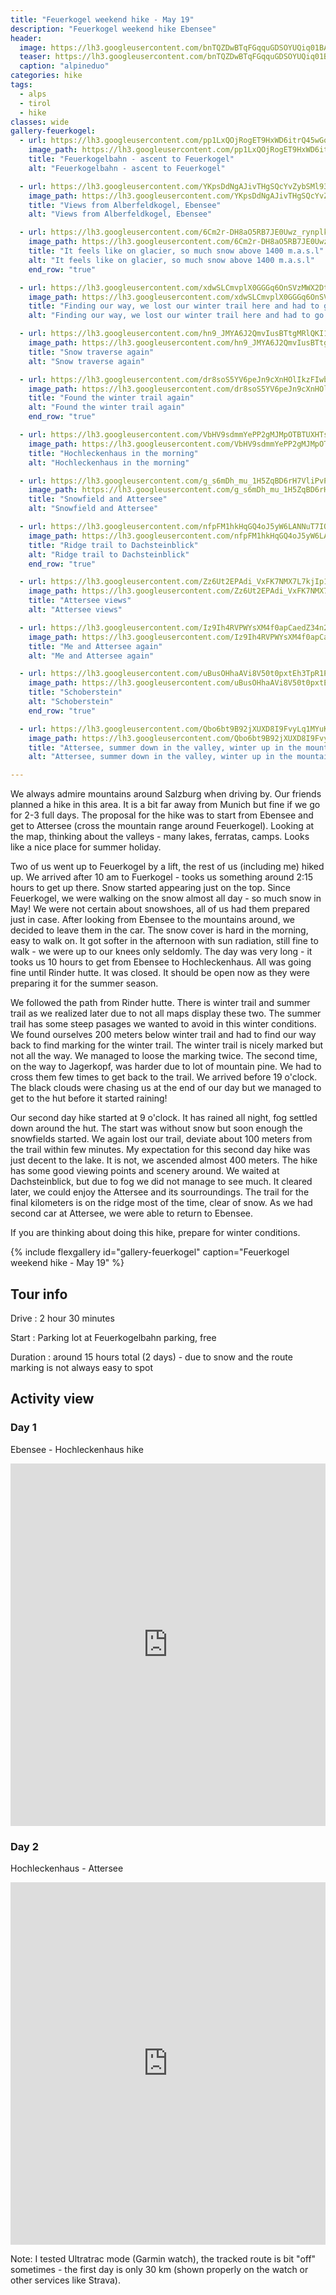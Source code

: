 ```yaml
---
title: "Feuerkogel weekend hike - May 19"
description: "Feuerkogel weekend hike Ebensee"
header:
  image: https://lh3.googleusercontent.com/bnTQZDwBTqFGqquGDSOYUQiq01BA64nj7FoobTrF__QTWXtscYePrxbG61XJkd0zUN4a3ZccSkqN6FsesreuF7MD7fkO8xOSIjbIMeO89QhuvVqEKI0PhzK6x6qAOfQonQUvVSQmRttgGlGY1NIOIvyUYz1q51_590ntgyJ2Vh3SH6SelFcRGDkcsMpZ-cTI2XkL0qT9t97o3h3OZk7CWNiI3rAgVWS1VpYDqjSSmNrHuUXQfgtCpL2O6xKxSH5SmhZsCJxQJ8pWOZLJ9telwtrmKZGilRbopl5s3N3rkE2RUxpzWa9eV6O18QX9ooxWc7-w3NqbCHZQfg47roSFWA1P4c7bMQP6c_wOyvMju9Kcmcn8jxD_DCLrEwQfRwQoYd7NeeMFJzKPsUvtzfDh7C3UeJemclPpvVAHRj7wxEie1RNLz3CiG0xO3T6ZIlRJB0D96TfuWoIjrLxbBXWKkJW_vsJaSlpFG-lDlctdH3IxaERsvoJ-FgJN_om09M6ENbe4LReE9oMdjvexorQPx2-vhPG2gaxyYHeNLtDHfjTQXRxeF47bAqq4s2ooxaQoM-g6JnsAYt96oFp2WIOQNV973ddOvbBS3oTWLz-EfotECHo714ptHwN6Dyj_rcxWJN9IQbHBnm2lnTkq-FP4sBMoCcLRgcbwUoYi8k7q1YFDxLUrlQ8tWdFBczKPpFuQCIYjqpzZDNUiw5E8bZ9zaTcmvg=w2054-h1542-no
  teaser: https://lh3.googleusercontent.com/bnTQZDwBTqFGqquGDSOYUQiq01BA64nj7FoobTrF__QTWXtscYePrxbG61XJkd0zUN4a3ZccSkqN6FsesreuF7MD7fkO8xOSIjbIMeO89QhuvVqEKI0PhzK6x6qAOfQonQUvVSQmRttgGlGY1NIOIvyUYz1q51_590ntgyJ2Vh3SH6SelFcRGDkcsMpZ-cTI2XkL0qT9t97o3h3OZk7CWNiI3rAgVWS1VpYDqjSSmNrHuUXQfgtCpL2O6xKxSH5SmhZsCJxQJ8pWOZLJ9telwtrmKZGilRbopl5s3N3rkE2RUxpzWa9eV6O18QX9ooxWc7-w3NqbCHZQfg47roSFWA1P4c7bMQP6c_wOyvMju9Kcmcn8jxD_DCLrEwQfRwQoYd7NeeMFJzKPsUvtzfDh7C3UeJemclPpvVAHRj7wxEie1RNLz3CiG0xO3T6ZIlRJB0D96TfuWoIjrLxbBXWKkJW_vsJaSlpFG-lDlctdH3IxaERsvoJ-FgJN_om09M6ENbe4LReE9oMdjvexorQPx2-vhPG2gaxyYHeNLtDHfjTQXRxeF47bAqq4s2ooxaQoM-g6JnsAYt96oFp2WIOQNV973ddOvbBS3oTWLz-EfotECHo714ptHwN6Dyj_rcxWJN9IQbHBnm2lnTkq-FP4sBMoCcLRgcbwUoYi8k7q1YFDxLUrlQ8tWdFBczKPpFuQCIYjqpzZDNUiw5E8bZ9zaTcmvg=w800-h300-no
  caption: "alpineduo"
categories: hike
tags:
  - alps
  - tirol
  - hike
classes: wide
gallery-feuerkogel:
  - url: https://lh3.googleusercontent.com/pp1LxQOjRogET9HxWD6itrQ45wGoknOiM9CnaR7RbMNF_KRstfZXaQ6cNmCpzmOjis_A3pbzfx6SEfsoTtQI3Ucst8ZbrnmZ-cT87Qyd9hdFmFaTPocI0aLCJ03Np0hNoxd71-r65kTihhdepwdSD60tAIbMKicVbx7zLxszXOe5g6yWS8QmS5KnhWKniXrXDMfk6iX2_OX2LQlnBdzqPwMSEFMBD-U9TwgY3hMUdx0fkH4E-Z-BzD18FITWnvDLlKGKcrM7IsH5OlWPBFa4hppMDipvcH1KGNtTPp_YkHXXMujQwpJ_V0X0waRdmEZPCwMYBh3T6i1QJOh2T-9Axg5botq9tKX7_oZrqCgYRheweJst2aNLvGjZWdWjPRn-OpekDSucdstQV8GKe-pEvDmz47T28zIvrSZnYVjhb0CHIT7-gQLJfLRpmsBzg5US8DlWhzuPm0TqxxKw1BbjZKNs4mBlnq79ubSUWotHWWSVxzCSHdoYdY68H4gka_3sNXZoREMMkykdftl_v4EGkpvD1xFphAqOO-DJxAlkvjCayWfxAGQDS83gnvpAB1zUcShF3KL920m6pcDL2kbJEPu_lYNYcJBHREXvvhGGuuapcGXzLwtZi0vquplGdU9sCRWgCQr-TGi_g8PKaM28D70DtN4-qAOZojRYCR7zjE1Lh_0ZM3zgcBrNW63fGBLz3bjbR-E_oM_IoEDxR_nwRQmn2A=w1156-h1540-no
    image_path: https://lh3.googleusercontent.com/pp1LxQOjRogET9HxWD6itrQ45wGoknOiM9CnaR7RbMNF_KRstfZXaQ6cNmCpzmOjis_A3pbzfx6SEfsoTtQI3Ucst8ZbrnmZ-cT87Qyd9hdFmFaTPocI0aLCJ03Np0hNoxd71-r65kTihhdepwdSD60tAIbMKicVbx7zLxszXOe5g6yWS8QmS5KnhWKniXrXDMfk6iX2_OX2LQlnBdzqPwMSEFMBD-U9TwgY3hMUdx0fkH4E-Z-BzD18FITWnvDLlKGKcrM7IsH5OlWPBFa4hppMDipvcH1KGNtTPp_YkHXXMujQwpJ_V0X0waRdmEZPCwMYBh3T6i1QJOh2T-9Axg5botq9tKX7_oZrqCgYRheweJst2aNLvGjZWdWjPRn-OpekDSucdstQV8GKe-pEvDmz47T28zIvrSZnYVjhb0CHIT7-gQLJfLRpmsBzg5US8DlWhzuPm0TqxxKw1BbjZKNs4mBlnq79ubSUWotHWWSVxzCSHdoYdY68H4gka_3sNXZoREMMkykdftl_v4EGkpvD1xFphAqOO-DJxAlkvjCayWfxAGQDS83gnvpAB1zUcShF3KL920m6pcDL2kbJEPu_lYNYcJBHREXvvhGGuuapcGXzLwtZi0vquplGdU9sCRWgCQr-TGi_g8PKaM28D70DtN4-qAOZojRYCR7zjE1Lh_0ZM3zgcBrNW63fGBLz3bjbR-E_oM_IoEDxR_nwRQmn2A=w300-h400-no
    title: "Feuerkogelbahn - ascent to Feuerkogel"
    alt: "Feuerkogelbahn - ascent to Feuerkogel"

  - url: https://lh3.googleusercontent.com/YKpsDdNgAJivTHgSQcYvZybSMl93HskIA7b7wmXJUUA1f8eWzXrpMJTDzMG1KL5lDWlZGIlkfBlEoD_DaS0yyZP3sSwOA-SX9ZmtBMcaapJK8hBY8_n87ee0ja7fdSIMrBN5kmshtcf_RO-ImRXBnLmEV6V-mmo8iwpVpy2qkQ0POPjDYvLlw0hcuia2sllB8G9Gyd1zq_ZxJnGT5WaaYGW6tuRS2OQfszC3hRxxE-SJA1N-jNBkiusslgfpZ1zI2lL7h71b5_l21FPtuVkqCvzp2coo4AvXYN3LFVr6hdeTlNlohAMn_sQJIVwSEaif-Ej1cDmKAyBwRE8WNwQ78Tyy_lD2i9-m00quj3mrEThb5D0qdexA6Q1SAURcfTahM8ec8bK_e2xh6KiBYXxX2feCCfeEWhRvjL-mabxzuA64q1In9_B2LQOwVVweu_8T4JpEK2Ivf1lxjzmAeRTyELHyAOJkF1Vgud7e-HALbHKLVRmjSsGHZdQQMcvhP7uCIjN6R1FMzEDYQFeMzxeMrzrYEYLYmIR4u17VQGWmhBQ6NJFMjOeypEOcTTzyI9gq8oYYsYYYS4CATFvxZWh_R7sAadkN0Jg6BGSjs8eUKh0qLEfFl9xs905FyfKz8-yYXJsNFnl4a9Fazq-xMB10v38dGRw8MTiW=w2054-h1542-no
    image_path: https://lh3.googleusercontent.com/YKpsDdNgAJivTHgSQcYvZybSMl93HskIA7b7wmXJUUA1f8eWzXrpMJTDzMG1KL5lDWlZGIlkfBlEoD_DaS0yyZP3sSwOA-SX9ZmtBMcaapJK8hBY8_n87ee0ja7fdSIMrBN5kmshtcf_RO-ImRXBnLmEV6V-mmo8iwpVpy2qkQ0POPjDYvLlw0hcuia2sllB8G9Gyd1zq_ZxJnGT5WaaYGW6tuRS2OQfszC3hRxxE-SJA1N-jNBkiusslgfpZ1zI2lL7h71b5_l21FPtuVkqCvzp2coo4AvXYN3LFVr6hdeTlNlohAMn_sQJIVwSEaif-Ej1cDmKAyBwRE8WNwQ78Tyy_lD2i9-m00quj3mrEThb5D0qdexA6Q1SAURcfTahM8ec8bK_e2xh6KiBYXxX2feCCfeEWhRvjL-mabxzuA64q1In9_B2LQOwVVweu_8T4JpEK2Ivf1lxjzmAeRTyELHyAOJkF1Vgud7e-HALbHKLVRmjSsGHZdQQMcvhP7uCIjN6R1FMzEDYQFeMzxeMrzrYEYLYmIR4u17VQGWmhBQ6NJFMjOeypEOcTTzyI9gq8oYYsYYYS4CATFvxZWh_R7sAadkN0Jg6BGSjs8eUKh0qLEfFl9xs905FyfKz8-yYXJsNFnl4a9Fazq-xMB10v38dGRw8MTiW=w400-h300-no
    title: "Views from Alberfeldkogel, Ebensee"
    alt: "Views from Alberfeldkogel, Ebensee"

  - url: https://lh3.googleusercontent.com/6Cm2r-DH8aO5RB7JE0Uwz_rynplk96XAfABxGAR0EMB-3aL_e354jam6al_DqDquBhDAvsIbefTcBQeryNBiMQHu7KW_GcyUfWP55Dq8McWiee9u1RToQ6NOKWR3WSF3fqQYAcd-k1dEXVYobX0lyp8ArYuz7GPQiD2qRtULMJrKvLVnW3_5vdYw2v4vRXE6YUsixfV__n2GV0fiII7sGkCA8oJDWvubeFfSzsLj268VP8l-8JrMZFSm6zYldVPu1-es4F8fSYYyY3T3huJhbRCIS4R4jeNVVFiJMPqyyV8-zin3FF2WS8ftVWMNEotj6GFV-U9cGXdmmhS23Y4UAqjsLMEiYAH115i4sdCNz8QfKvPVUafc5cYBZU19KmfWLjZesE7Rc3GNlP_YveJFkDPL4jK-_rsm_b0ETnQ2KZzZ_X2CDLyMjv6nMUOxzGks2sKdQ6thXcaN6hYUWltBjRsAQmihoxZwWhU551qKzMjObHVOMTcyjEJ796cGXxVYXD_RApdAj14wr1qoQ_jEu-jz59nH-gtL6-_BlAHWndEekNe-0mA3A1_Q0jHCCQ9NSbqZfwh89l65fNMlKMJ4tsn3Q8kk9BhAfKu0BEw1Z88eoOpDherUwgAg7x7TA9AWXkoj6sXNZCWwNNOj7vTir2T4GT5hOWNC=w1156-h1540-no
    image_path: https://lh3.googleusercontent.com/6Cm2r-DH8aO5RB7JE0Uwz_rynplk96XAfABxGAR0EMB-3aL_e354jam6al_DqDquBhDAvsIbefTcBQeryNBiMQHu7KW_GcyUfWP55Dq8McWiee9u1RToQ6NOKWR3WSF3fqQYAcd-k1dEXVYobX0lyp8ArYuz7GPQiD2qRtULMJrKvLVnW3_5vdYw2v4vRXE6YUsixfV__n2GV0fiII7sGkCA8oJDWvubeFfSzsLj268VP8l-8JrMZFSm6zYldVPu1-es4F8fSYYyY3T3huJhbRCIS4R4jeNVVFiJMPqyyV8-zin3FF2WS8ftVWMNEotj6GFV-U9cGXdmmhS23Y4UAqjsLMEiYAH115i4sdCNz8QfKvPVUafc5cYBZU19KmfWLjZesE7Rc3GNlP_YveJFkDPL4jK-_rsm_b0ETnQ2KZzZ_X2CDLyMjv6nMUOxzGks2sKdQ6thXcaN6hYUWltBjRsAQmihoxZwWhU551qKzMjObHVOMTcyjEJ796cGXxVYXD_RApdAj14wr1qoQ_jEu-jz59nH-gtL6-_BlAHWndEekNe-0mA3A1_Q0jHCCQ9NSbqZfwh89l65fNMlKMJ4tsn3Q8kk9BhAfKu0BEw1Z88eoOpDherUwgAg7x7TA9AWXkoj6sXNZCWwNNOj7vTir2T4GT5hOWNC=w300-h400-no
    title: "It feels like on glacier, so much snow above 1400 m.a.s.l"
    alt: "It feels like on glacier, so much snow above 1400 m.a.s.l"
    end_row: "true"

  - url: https://lh3.googleusercontent.com/xdwSLCmvplX0GGGq6OnSVzMWX2Dt0qMP4ZlcSzipPrB7Lisj9Axqs_ChOVNSKOZjxtRHNdBTfIyIhlbbZr5xRdxl2JR8WoG13koZvxRI-PNng3y4RamjOUo8RvKi2iKlJGZ1WTsynsDsdqkp4OfWrbNC-F4yKdA3hZzWc6OW-C1ZnmkOzvJjK0hzFjTI4u8-s12xNueS1T-f5edOkxcxnnE5O1QENZ2LErTOiKInkObT-vNXR0K7NDIy7QJnEomRnN-QaemeM-YjGREsM0HMLXakrQ5TqTsQ04oAuMViHi8BjhY34OvaI2w4GEhmFrLAoF4XkQ0HpupE8Nu8arB97aAraMt9oWRy45OBfyLCe9hNTXEAwKKLTEQJZYxAkfCH8yPocOCAc96UvDcTSxASiwhryhNvYFS1zpQSdcLUBTQ17kxO7RNmzoQ0n7Af2VSEYg-SPGv2vYE0yPS1D6c2IA1Cf0sNQvNbYJJn4pHyNiYUwNuUmb6UIBqoNKUNnt1dJvZIGPaM09zV2wycpppMUp5iUnB202sFejUo_g2OMyajU8B-xWqbU8VFY5jT7JRfCfE8yYoIYO8sq7x3OaHSgmzLonwY17RMFn-rbDuTdGCJ2yRJV3F1O86OyCargL6JT0m0U9hvZ4Kbd2Psdq7-h9JebfUZT7eB=w1156-h1540-no
    image_path: https://lh3.googleusercontent.com/xdwSLCmvplX0GGGq6OnSVzMWX2Dt0qMP4ZlcSzipPrB7Lisj9Axqs_ChOVNSKOZjxtRHNdBTfIyIhlbbZr5xRdxl2JR8WoG13koZvxRI-PNng3y4RamjOUo8RvKi2iKlJGZ1WTsynsDsdqkp4OfWrbNC-F4yKdA3hZzWc6OW-C1ZnmkOzvJjK0hzFjTI4u8-s12xNueS1T-f5edOkxcxnnE5O1QENZ2LErTOiKInkObT-vNXR0K7NDIy7QJnEomRnN-QaemeM-YjGREsM0HMLXakrQ5TqTsQ04oAuMViHi8BjhY34OvaI2w4GEhmFrLAoF4XkQ0HpupE8Nu8arB97aAraMt9oWRy45OBfyLCe9hNTXEAwKKLTEQJZYxAkfCH8yPocOCAc96UvDcTSxASiwhryhNvYFS1zpQSdcLUBTQ17kxO7RNmzoQ0n7Af2VSEYg-SPGv2vYE0yPS1D6c2IA1Cf0sNQvNbYJJn4pHyNiYUwNuUmb6UIBqoNKUNnt1dJvZIGPaM09zV2wycpppMUp5iUnB202sFejUo_g2OMyajU8B-xWqbU8VFY5jT7JRfCfE8yYoIYO8sq7x3OaHSgmzLonwY17RMFn-rbDuTdGCJ2yRJV3F1O86OyCargL6JT0m0U9hvZ4Kbd2Psdq7-h9JebfUZT7eB=w300-h400-no
    title: "Finding our way, we lost our winter trail here and had to go up to find it again"
    alt: "Finding our way, we lost our winter trail here and had to go up to find it again"

  - url: https://lh3.googleusercontent.com/hn9_JMYA6J2QmvIusBTtgMRlQKI1R1fWzdJ_m_y1Y32gOHqDBTkbqDiSn40Og8gbFvdS7f0V8lvzEH9NKDcA43GvWqmMOcKSbzbu6K5_UWzhrsy6qdGqIwyfUJdZWhMFmGmzBaO4ifCwTvsrrzbD60_oDS7h0rngFdK4_WRKqOqxYLhML7T-udVj4MJccbGN2VquirqyIrfgXkiJtFvfYgcIc0vxlq6h9PovnKXEMDX1FIbrnPDnWTGbLu1zBbgMi1ZDwKuHP49zeIlKkaa21UXkyveo0C0iQ5u-XHrZgPM_FfHGuFC4cxJlVqnDb1OXwMYUj6TEgYiWdSmwGACiZFKcCFS-vV_BbXV6QlEKicunq49JfDESsMwTQM4RlKwtC7-IGFH9woVC-NZTprmQQ8h7BH7BNZtUsLbcEf6EGpyTm0AM9_Zxb27VT7fzs_iyeHa5CF0XkvTFrah8BvleIiY69-GTmWdxP1N7UrrbLfyLIL6le5hMaRWd7MCcHc6M1U7yHL_M7-4_83Dmm_P6K8u1pEKNaoGUio0DnlHNeBddw4iihRhc-7zYHZHiyV776KNNg_8AIusWfDypg1ZObEdfBP07C4j__X4-4nixLM0qaKPCKe0HH20mqIjuu3DLN4sv5qiLzFtBy5QjfiHcnPiTufbQoWC0HdzXDjBKPCMtIzFVn9IVF6soIuQW5GpZGgjzKIJA_cg1wHr93VhQ9-9CGw=w1156-h1540-no
    image_path: https://lh3.googleusercontent.com/hn9_JMYA6J2QmvIusBTtgMRlQKI1R1fWzdJ_m_y1Y32gOHqDBTkbqDiSn40Og8gbFvdS7f0V8lvzEH9NKDcA43GvWqmMOcKSbzbu6K5_UWzhrsy6qdGqIwyfUJdZWhMFmGmzBaO4ifCwTvsrrzbD60_oDS7h0rngFdK4_WRKqOqxYLhML7T-udVj4MJccbGN2VquirqyIrfgXkiJtFvfYgcIc0vxlq6h9PovnKXEMDX1FIbrnPDnWTGbLu1zBbgMi1ZDwKuHP49zeIlKkaa21UXkyveo0C0iQ5u-XHrZgPM_FfHGuFC4cxJlVqnDb1OXwMYUj6TEgYiWdSmwGACiZFKcCFS-vV_BbXV6QlEKicunq49JfDESsMwTQM4RlKwtC7-IGFH9woVC-NZTprmQQ8h7BH7BNZtUsLbcEf6EGpyTm0AM9_Zxb27VT7fzs_iyeHa5CF0XkvTFrah8BvleIiY69-GTmWdxP1N7UrrbLfyLIL6le5hMaRWd7MCcHc6M1U7yHL_M7-4_83Dmm_P6K8u1pEKNaoGUio0DnlHNeBddw4iihRhc-7zYHZHiyV776KNNg_8AIusWfDypg1ZObEdfBP07C4j__X4-4nixLM0qaKPCKe0HH20mqIjuu3DLN4sv5qiLzFtBy5QjfiHcnPiTufbQoWC0HdzXDjBKPCMtIzFVn9IVF6soIuQW5GpZGgjzKIJA_cg1wHr93VhQ9-9CGw=w300-h400-no
    title: "Snow traverse again"
    alt: "Snow traverse again"

  - url: https://lh3.googleusercontent.com/dr8soS5YV6peJn9cXnHOlIkzFIwbE4MPfJJB4FZwvt-Qbh-Zh-b0_ObTyHAofkx9KbXu9HBTTin9IJYQSdnER0OEygzHVvgPZLDR1PE3CVxqo7JJJcolzlq7-Dp5Mq7rg9ihjcSdtP5AbqpwtwxkLetkfWNyFyVZX-nyOvFeB0pC_FtiX3ef1L9zKJZnRazliXvGXORBvyb5xqPOJJEIp0qxCqGoo6-aJKFJZWdbjvTDMlRVtzOIihz7pmAWc5D1iNnV_cB-d8IBiVYOZNgJXXf-l64pUH4Hukb0w4AT0VVZohxER0F1KlGaG2crxUDh_qLkLz5r6kQHfq9ui1z0CZQScxV4qRdHAorB7U5aqeF8krlg_-vA57AHFYkKSPuN7M7tf3RpEsqr2bKVzfvHkEOrNd6_K6lHdrq6qjdzueH3Ms2HMk9ZjSqjPrHa0GkAgVxD8ZnXo-3pk11yOAsUUI-T9EqvUvh3n5y4ATW1QVuQu2XSNzm1Do2FLNt_WCsTJYD1A2w5iRoOMbWDZ3clp8GOdaFi38TM00toX1b3C0yCVhau2uK_TlglAYQDhXnYqzkvqPKoqaGNvqMecOC8Vi-RXiZZ1bwFpNKPMtZTpZEfIVOCivfAU-dzAJ5oSGacMaHQhVtpYEYxCmZiY8R44uAgXC6Bi0thEfZ8jTJnWQscputFzxXG-0FoxLWGSPH-09Jng8DJXQC6qYkQtVDA5JawUQ=w2016-h1512-no
    image_path: https://lh3.googleusercontent.com/dr8soS5YV6peJn9cXnHOlIkzFIwbE4MPfJJB4FZwvt-Qbh-Zh-b0_ObTyHAofkx9KbXu9HBTTin9IJYQSdnER0OEygzHVvgPZLDR1PE3CVxqo7JJJcolzlq7-Dp5Mq7rg9ihjcSdtP5AbqpwtwxkLetkfWNyFyVZX-nyOvFeB0pC_FtiX3ef1L9zKJZnRazliXvGXORBvyb5xqPOJJEIp0qxCqGoo6-aJKFJZWdbjvTDMlRVtzOIihz7pmAWc5D1iNnV_cB-d8IBiVYOZNgJXXf-l64pUH4Hukb0w4AT0VVZohxER0F1KlGaG2crxUDh_qLkLz5r6kQHfq9ui1z0CZQScxV4qRdHAorB7U5aqeF8krlg_-vA57AHFYkKSPuN7M7tf3RpEsqr2bKVzfvHkEOrNd6_K6lHdrq6qjdzueH3Ms2HMk9ZjSqjPrHa0GkAgVxD8ZnXo-3pk11yOAsUUI-T9EqvUvh3n5y4ATW1QVuQu2XSNzm1Do2FLNt_WCsTJYD1A2w5iRoOMbWDZ3clp8GOdaFi38TM00toX1b3C0yCVhau2uK_TlglAYQDhXnYqzkvqPKoqaGNvqMecOC8Vi-RXiZZ1bwFpNKPMtZTpZEfIVOCivfAU-dzAJ5oSGacMaHQhVtpYEYxCmZiY8R44uAgXC6Bi0thEfZ8jTJnWQscputFzxXG-0FoxLWGSPH-09Jng8DJXQC6qYkQtVDA5JawUQ=w400-h300-no
    title: "Found the winter trail again"
    alt: "Found the winter trail again"
    end_row: "true"

  - url: https://lh3.googleusercontent.com/VbHV9sdmmYePP2gMJMpOTBTUXHTsYLzOhc_1ktTRwwtedllQn-efSGYtVwNR2f-MwaU3mKhRa2n9Z0YlhjOyzWELIwIl3l-N_pktkb3FUBdAUeqZdPZ_v4AG3Vpk6fBo7ivos4D9DmqwCgNHewKPZXZiKtchH2Qa3nf6zBF_g43R1iw4FWtnPPurGteYaXGd2J0zJjatR7EwXm-2GxujAlDiKJGOXxDuKFSgnE3VtnWPfAcLMd4OXqTy5SFJLjRWOBdC9DUtgJfHCDhFHZ7sqJqVm3UY6c3TwdmSBkXvaEhXjCv4pHb36Ev20AkM1eOdL_p_mkHOE_aJxqqoOQjFIM0wgnI0upOuZbD6Irk5kAgFSXebz20DLJJllKP5PM7Xs9mf1kd-nnvQ0dp1J-hNSOH77enmUQuS3L1fR_dzE-EkcgKj_uH0eopS5Wn1UG7rEHXvyN9ASIjChrCut33YY7pi20ZraNVUWsFXKT00joA46_FBqjEdT6W7DxGNS0abUyjVgvbNh54vki2spcRJWNuSHuTuKnC39YXPqebBAgup3z6T5d9K7G3SsTaqKzFyaHtjQ2SN_SG2Ym-wXxLYIJ8oOi5wocgK8iuqfqC6ymXt0nCpPNYAnW-OU8dNgMGzGjNj7wuURqnCjc2fYXSmX1iYX_mYeyqhwxTa-gRPb8H4SZsCTAdbzpeMOVg6MUfurC_VqW1e92jDZj1zfWfuN-5JFw=w2016-h1512-no
    image_path: https://lh3.googleusercontent.com/VbHV9sdmmYePP2gMJMpOTBTUXHTsYLzOhc_1ktTRwwtedllQn-efSGYtVwNR2f-MwaU3mKhRa2n9Z0YlhjOyzWELIwIl3l-N_pktkb3FUBdAUeqZdPZ_v4AG3Vpk6fBo7ivos4D9DmqwCgNHewKPZXZiKtchH2Qa3nf6zBF_g43R1iw4FWtnPPurGteYaXGd2J0zJjatR7EwXm-2GxujAlDiKJGOXxDuKFSgnE3VtnWPfAcLMd4OXqTy5SFJLjRWOBdC9DUtgJfHCDhFHZ7sqJqVm3UY6c3TwdmSBkXvaEhXjCv4pHb36Ev20AkM1eOdL_p_mkHOE_aJxqqoOQjFIM0wgnI0upOuZbD6Irk5kAgFSXebz20DLJJllKP5PM7Xs9mf1kd-nnvQ0dp1J-hNSOH77enmUQuS3L1fR_dzE-EkcgKj_uH0eopS5Wn1UG7rEHXvyN9ASIjChrCut33YY7pi20ZraNVUWsFXKT00joA46_FBqjEdT6W7DxGNS0abUyjVgvbNh54vki2spcRJWNuSHuTuKnC39YXPqebBAgup3z6T5d9K7G3SsTaqKzFyaHtjQ2SN_SG2Ym-wXxLYIJ8oOi5wocgK8iuqfqC6ymXt0nCpPNYAnW-OU8dNgMGzGjNj7wuURqnCjc2fYXSmX1iYX_mYeyqhwxTa-gRPb8H4SZsCTAdbzpeMOVg6MUfurC_VqW1e92jDZj1zfWfuN-5JFw=w400-h300-no
    title: "Hochleckenhaus in the morning"
    alt: "Hochleckenhaus in the morning"

  - url: https://lh3.googleusercontent.com/g_s6mDh_mu_1H5ZqBD6rH7VliPvP5g2o--D8XqJQoZLBt-Ui3V0LfVq-RPFNJJ5Od0enH04SPUnvSRnI7NG-Ub_7wxVeO_CT1wB8N5j05zQziCTa4BWSDYZAuYLyHXdZ_iXN9_MDLK45Okyknyq-5v_JETgp8Uo29XnVUvfT6d6sAOorAI7TVosR0J_uOLQAtN3bz7Zt4oqMZJYgSzTBjITUnBG7plccz3LGejcSHJlxkGdc6MVy_og7eVJKfDFI-Imu6clSo5UkoZo2AiKojB9k_2Z0hhPcchS3UuMPC2LopgIqhNWAAyTVKs5rHZDCGzTfU00XfbhlJ46qHNgc3bCnpjcO7UYx3G5Xd70x_8_Gs2Lpwj3u-QPB_wDPBfve5YOxaKjdaIFgDjahc38pu_f972z6LFc_yNaDTITWT5PKDFkhtUq_Eu38XWW_QCLZ7TWWmfqwWIo1SwpY6jXS7h2rRs-xDimwMIepdl7uaqdty8gyrMXnPW2k7sp7_jzcKtoLT9beznS-LC0jYMa5PdOVRnd78HbaJbCjjgB3MJvoeLi6L0eCb-ENI9h3vFs3TmHB3Bs__Hn1luk20UncuFqyGqPQoqevN9VggUL25A-MoOo86PpNFKohJZEOmXBctn8DI7KFgRl6W3OftQznX3b9G0FDXVS8f1orC-tYs8PP3_hC2HluTN25IiQLEKprdo-K9Gv7foCEUpbOgisHljqDZQ=w2016-h1512-no
    image_path: https://lh3.googleusercontent.com/g_s6mDh_mu_1H5ZqBD6rH7VliPvP5g2o--D8XqJQoZLBt-Ui3V0LfVq-RPFNJJ5Od0enH04SPUnvSRnI7NG-Ub_7wxVeO_CT1wB8N5j05zQziCTa4BWSDYZAuYLyHXdZ_iXN9_MDLK45Okyknyq-5v_JETgp8Uo29XnVUvfT6d6sAOorAI7TVosR0J_uOLQAtN3bz7Zt4oqMZJYgSzTBjITUnBG7plccz3LGejcSHJlxkGdc6MVy_og7eVJKfDFI-Imu6clSo5UkoZo2AiKojB9k_2Z0hhPcchS3UuMPC2LopgIqhNWAAyTVKs5rHZDCGzTfU00XfbhlJ46qHNgc3bCnpjcO7UYx3G5Xd70x_8_Gs2Lpwj3u-QPB_wDPBfve5YOxaKjdaIFgDjahc38pu_f972z6LFc_yNaDTITWT5PKDFkhtUq_Eu38XWW_QCLZ7TWWmfqwWIo1SwpY6jXS7h2rRs-xDimwMIepdl7uaqdty8gyrMXnPW2k7sp7_jzcKtoLT9beznS-LC0jYMa5PdOVRnd78HbaJbCjjgB3MJvoeLi6L0eCb-ENI9h3vFs3TmHB3Bs__Hn1luk20UncuFqyGqPQoqevN9VggUL25A-MoOo86PpNFKohJZEOmXBctn8DI7KFgRl6W3OftQznX3b9G0FDXVS8f1orC-tYs8PP3_hC2HluTN25IiQLEKprdo-K9Gv7foCEUpbOgisHljqDZQ=w400-h300-no
    title: "Snowfield and Attersee"
    alt: "Snowfield and Attersee"

  - url: https://lh3.googleusercontent.com/nfpFM1hkHqGQ4oJ5yW6LANNuT7IQZsvWeO0v63gEAkTjh21ZIYwPLKRKEnkcWFC48KzfCGoVhwCK_DzaZisnk0_brCZy-HRlgaKvQcOxpEmSajt2phJiVfnSQ99AE9yGkLectG6kxkmboyfhDyiqhKIutocypVche8zmOT9S31t5Yped2JUW6dZSa78N7iVYLOpC_HcQLNR7qshDp0S95cPbDDSF2yjVjX_3uD2ilPa6_zehLppLwk_vODpjSxzkDywpBMFPa0j-LOYlMQb6RtxwIHshWHk920T4zw6AJNQhbqqLeBso_9rXjwQlHjMcbyWZwPluEWRPNjvAAmsh4gcylYrd494qD9R8pzenhQUW0ZzubX3gd92p11km4tuO_ExOSVW3cFNA2_M-FQhOEKk6wqwPK5Oz2QIRN1XhntiheNCm1GuIOPXn6B5qztleEABEVY5TmplKn5tOkjjalaiZ_KDonwL2gjoBEsGHdE-l09qgQGtDDwlhJ43lCSEsIodJog3julG-eF5VPzR518lJ2800DgTaJb9vg1sjDyuZZjUo9kKxxtV10koy94dl6iZ02GUvKonxdn_S7aD8gjmFx4i2JvvJYwsirdOG5z0Js3d2Wcu3UluxjnWcOM4bc_1ncl7WAJbA1YDPLSRsJeHg_acF6bfhiNOy1LmWMzxoLn8sdlD_cDTIId2xdkZteJY7tOzRY8ZJI7P7Iu17ncssiw=w1156-h1540-no
    image_path: https://lh3.googleusercontent.com/nfpFM1hkHqGQ4oJ5yW6LANNuT7IQZsvWeO0v63gEAkTjh21ZIYwPLKRKEnkcWFC48KzfCGoVhwCK_DzaZisnk0_brCZy-HRlgaKvQcOxpEmSajt2phJiVfnSQ99AE9yGkLectG6kxkmboyfhDyiqhKIutocypVche8zmOT9S31t5Yped2JUW6dZSa78N7iVYLOpC_HcQLNR7qshDp0S95cPbDDSF2yjVjX_3uD2ilPa6_zehLppLwk_vODpjSxzkDywpBMFPa0j-LOYlMQb6RtxwIHshWHk920T4zw6AJNQhbqqLeBso_9rXjwQlHjMcbyWZwPluEWRPNjvAAmsh4gcylYrd494qD9R8pzenhQUW0ZzubX3gd92p11km4tuO_ExOSVW3cFNA2_M-FQhOEKk6wqwPK5Oz2QIRN1XhntiheNCm1GuIOPXn6B5qztleEABEVY5TmplKn5tOkjjalaiZ_KDonwL2gjoBEsGHdE-l09qgQGtDDwlhJ43lCSEsIodJog3julG-eF5VPzR518lJ2800DgTaJb9vg1sjDyuZZjUo9kKxxtV10koy94dl6iZ02GUvKonxdn_S7aD8gjmFx4i2JvvJYwsirdOG5z0Js3d2Wcu3UluxjnWcOM4bc_1ncl7WAJbA1YDPLSRsJeHg_acF6bfhiNOy1LmWMzxoLn8sdlD_cDTIId2xdkZteJY7tOzRY8ZJI7P7Iu17ncssiw=w300-h400-no
    title: "Ridge trail to Dachsteinblick"
    alt: "Ridge trail to Dachsteinblick"
    end_row: "true"

  - url: https://lh3.googleusercontent.com/Zz6Ut2EPAdi_VxFK7NMX7L7kjIp18EWn3KkmBmdvsYmy1j_TFfcZh3doO2onB8DZ9FIZL5tA2F0RL2ldEa-a5YRf3qCRYqJWvSGq5JHc4qimti7JRverHSIN0eXb4jj8O4pmuYqvn3wkTWogYxgv5JVvcXQ0b26OMRkp2kSyAHnFwdFzGmHDSCd9Py-YyvX8_Pdxq9sxhajjWun6RGv6WxtqHjXZ1PphFCSiEK6fYIx_GaB3q0TrMJFYKAqZOgGF5wqxQBsFQUE50N7LRF1zxMu2uCbycWXOwKCqrjDgvbvE89bt0szKuzBiTZXxTdaKY0M6GqhvlSvKB2ohK0Eld4Pqidg95-g9m8NnMqAkdnA2kXtiomtD2lwCo_oUCIpvl6jkh5W0mi7kGqbFwBT10_zdfL9WeyCdYtNbJS8vdkfZond4b9zl71DddQ5pfqJwQ8F_QJxF5XdpG_6HqD5JOPgTwcp8-VcINT33A5wMdmDPq_jqTRXxrA_uIbcz1MYxEXN47UAbiERasljLJLNSSwAKusSOLA8ksvCZ609q1DxXdtfIpCy2r7zCxzUR4zrlvf3IXhxQDrsi30YgA1hH8E1RGdn7S36PzFVT47WPrAUOh3HrB3qGKrwFHfGGfaYP0ZkHWWPE1RjDLeN1WohJLo5vNsGeZTReOesPrgM4hKFtYRPgcz5VQ9p6FtWuxS16ZIzrWJPSSU7NFtOFSS1YeWVbOQ=w2016-h1512-no
    image_path: https://lh3.googleusercontent.com/Zz6Ut2EPAdi_VxFK7NMX7L7kjIp18EWn3KkmBmdvsYmy1j_TFfcZh3doO2onB8DZ9FIZL5tA2F0RL2ldEa-a5YRf3qCRYqJWvSGq5JHc4qimti7JRverHSIN0eXb4jj8O4pmuYqvn3wkTWogYxgv5JVvcXQ0b26OMRkp2kSyAHnFwdFzGmHDSCd9Py-YyvX8_Pdxq9sxhajjWun6RGv6WxtqHjXZ1PphFCSiEK6fYIx_GaB3q0TrMJFYKAqZOgGF5wqxQBsFQUE50N7LRF1zxMu2uCbycWXOwKCqrjDgvbvE89bt0szKuzBiTZXxTdaKY0M6GqhvlSvKB2ohK0Eld4Pqidg95-g9m8NnMqAkdnA2kXtiomtD2lwCo_oUCIpvl6jkh5W0mi7kGqbFwBT10_zdfL9WeyCdYtNbJS8vdkfZond4b9zl71DddQ5pfqJwQ8F_QJxF5XdpG_6HqD5JOPgTwcp8-VcINT33A5wMdmDPq_jqTRXxrA_uIbcz1MYxEXN47UAbiERasljLJLNSSwAKusSOLA8ksvCZ609q1DxXdtfIpCy2r7zCxzUR4zrlvf3IXhxQDrsi30YgA1hH8E1RGdn7S36PzFVT47WPrAUOh3HrB3qGKrwFHfGGfaYP0ZkHWWPE1RjDLeN1WohJLo5vNsGeZTReOesPrgM4hKFtYRPgcz5VQ9p6FtWuxS16ZIzrWJPSSU7NFtOFSS1YeWVbOQ=w400-h300-no
    title: "Attersee views"
    alt: "Attersee views"

  - url: https://lh3.googleusercontent.com/Iz9Ih4RVPWYsXM4f0apCaedZ34n2zuOPq7UHD9DQkYshowBvaji-aY9qZe8DjVFlhJTiQT99iYDlO3pMXdMf4h5_Eg4iT5dA2mq3nvH1Wt9FdkNed4tmiQfNRMS-U3zgUW6ZGWG5n2e14dUww4MXmVBjLmTG1tuj8dYGwmaWXD9LfJpM7ecNLxQKIIuAkcccLAaxhj5PPlGpRygz6cj8qrcSYvuxd8qS6XYeHBVW9UTzK4hJPAyhAZZZ14VXs3jmwgum9w1Bf9SvT-pegSI91P6XIobv8ty4ZGqorTnLvLHTvpziZGIzw5GpLfHcjw_ABaU2i-0czm6geyh-PDr0Q4RbcYvzbvRVM2psivm7PG1XT0lGDARa8ydDqPqwMKJONnqAWCBtcEp3VKz-kJsNmJ8btfy2wMNmBhESV4aWsr7udXkOP4f-u-dB8wKWferyH_0hSx69dshZumykRGPg0_W0wTYbFKHwIq16eGsBKu_GW3Fl5HvzRyC7TdQyZkGIZzIqMfr1dx-v7DQMU99Qsis-hQ7qwDkCfu0fIx4ZDcIC5FSjqkmXUT4glUgzF3ZNDy2e2ENDMEJvhXOV4n6fmXVtYZJ7lHMx5HzT24jVwjBlrWkSZ6_-zpH7XON0k4k1nl-rRG5muamX31BKyjL441KYOFGkw5y7QGUNyG_8YOqAViX3-gJwxcgFOrlJmSMW2TvUrdm2PRYSP9ddzBybVXWEkw=w2016-h1512-no
    image_path: https://lh3.googleusercontent.com/Iz9Ih4RVPWYsXM4f0apCaedZ34n2zuOPq7UHD9DQkYshowBvaji-aY9qZe8DjVFlhJTiQT99iYDlO3pMXdMf4h5_Eg4iT5dA2mq3nvH1Wt9FdkNed4tmiQfNRMS-U3zgUW6ZGWG5n2e14dUww4MXmVBjLmTG1tuj8dYGwmaWXD9LfJpM7ecNLxQKIIuAkcccLAaxhj5PPlGpRygz6cj8qrcSYvuxd8qS6XYeHBVW9UTzK4hJPAyhAZZZ14VXs3jmwgum9w1Bf9SvT-pegSI91P6XIobv8ty4ZGqorTnLvLHTvpziZGIzw5GpLfHcjw_ABaU2i-0czm6geyh-PDr0Q4RbcYvzbvRVM2psivm7PG1XT0lGDARa8ydDqPqwMKJONnqAWCBtcEp3VKz-kJsNmJ8btfy2wMNmBhESV4aWsr7udXkOP4f-u-dB8wKWferyH_0hSx69dshZumykRGPg0_W0wTYbFKHwIq16eGsBKu_GW3Fl5HvzRyC7TdQyZkGIZzIqMfr1dx-v7DQMU99Qsis-hQ7qwDkCfu0fIx4ZDcIC5FSjqkmXUT4glUgzF3ZNDy2e2ENDMEJvhXOV4n6fmXVtYZJ7lHMx5HzT24jVwjBlrWkSZ6_-zpH7XON0k4k1nl-rRG5muamX31BKyjL441KYOFGkw5y7QGUNyG_8YOqAViX3-gJwxcgFOrlJmSMW2TvUrdm2PRYSP9ddzBybVXWEkw=w400-h300-no
    title: "Me and Attersee again"
    alt: "Me and Attersee again"

  - url: https://lh3.googleusercontent.com/uBusOHhaAVi8V50t0pxtEh3TpR1PrUtLd2ullyBLReRhAIV3YSS0ajNgft4nL4s1LAPERF88OQu1sSk401leidqpqNWyprTVkSssPlk7Efnqa6LrqUc1tQlHHptCY-Q85cqkD3shJuBfsp52rNbFl7_c8WaerBj5rPRTFHzDO9i5GJKd6kYwYmYzuyNN76CxaA6gcfKdTida9AWFoeBIGHQr41F_QFEQi-VDJ70IVygIwJwAzTK759ovMJ9LDRj-XkD1XB6qt8-alL_zQ4sWIdx7nLV6sXkOY9S9r357KCZMfi8ayAw3IOl9dPWWOCNMzYCYcXanbOZaZFFXgn5aWsAVFH9_u55MueR4vKX0QvQqA19RaXuOR2Miw-cFoGqWKkvOfRVakRZZISid29QCzTIBh_bIYJz-dI3dA_RZK8_i_aTT04bJ01wWTHnul4hz8-YgqsFImPlrcB5NdJAb9yz2rDz7XSqjdJibc0Cr9jGW5D20z7yShx59bhPKkEXVqxtIXOmnRx9KVvZLKYCRkTiEiYyCtsv-T9AHmW14blR1WMW_d5yc-W9yw-Lo1u839dTT9R7HgNnjhFFWEpOaYbiuT9EfzNOV6NXB1IHdFiCKX1RIhajhHgzZNp1aKQVmGZbkg3XRaHm49_kd2Ruucq3KIx4HQ5GjxBL0PE9LIs3VXHC1d6w5FeHNAKs-2vywik18Ca2-BkYKpO8Qb7iLRXdbgA=w2016-h1512-no
    image_path: https://lh3.googleusercontent.com/uBusOHhaAVi8V50t0pxtEh3TpR1PrUtLd2ullyBLReRhAIV3YSS0ajNgft4nL4s1LAPERF88OQu1sSk401leidqpqNWyprTVkSssPlk7Efnqa6LrqUc1tQlHHptCY-Q85cqkD3shJuBfsp52rNbFl7_c8WaerBj5rPRTFHzDO9i5GJKd6kYwYmYzuyNN76CxaA6gcfKdTida9AWFoeBIGHQr41F_QFEQi-VDJ70IVygIwJwAzTK759ovMJ9LDRj-XkD1XB6qt8-alL_zQ4sWIdx7nLV6sXkOY9S9r357KCZMfi8ayAw3IOl9dPWWOCNMzYCYcXanbOZaZFFXgn5aWsAVFH9_u55MueR4vKX0QvQqA19RaXuOR2Miw-cFoGqWKkvOfRVakRZZISid29QCzTIBh_bIYJz-dI3dA_RZK8_i_aTT04bJ01wWTHnul4hz8-YgqsFImPlrcB5NdJAb9yz2rDz7XSqjdJibc0Cr9jGW5D20z7yShx59bhPKkEXVqxtIXOmnRx9KVvZLKYCRkTiEiYyCtsv-T9AHmW14blR1WMW_d5yc-W9yw-Lo1u839dTT9R7HgNnjhFFWEpOaYbiuT9EfzNOV6NXB1IHdFiCKX1RIhajhHgzZNp1aKQVmGZbkg3XRaHm49_kd2Ruucq3KIx4HQ5GjxBL0PE9LIs3VXHC1d6w5FeHNAKs-2vywik18Ca2-BkYKpO8Qb7iLRXdbgA=w400-h300-no
    title: "Schoberstein"
    alt: "Schoberstein"
    end_row: "true"

  - url: https://lh3.googleusercontent.com/Qbo6bt9B92jXUXD8I9FvyLq1MYuKbDBEqVkq3llPsl2iUobLWdCY13OlloDKyMqsKbUZMG08AJMRAVeVPIa3Wj-olOEpaQSfCRXTQT0SCOFhhIEzrZwhEVgI9FSUhVFq2SWG6MGmRX7abT52keIRGPKwbh-FMxXFZa_BSQwbip3c915vU0ouQUVWyvxlytfTIw3HAJRQYcUWOzgP62mztivNmXOHQO8-qfWhwNFmCLXJTxKOtwoibdvMmrC35KRJTLiLXMbwqqdFQUArsoNMQTE0LA7dSMlKaPwYCRhbX7occFJcgH-rvN0w1NZN26MUJizdacL8FW_0PQ0olsOnEp6ERP5S9Bc1pc3TLP-H8Ld0GiTtO_nuouM5IWeyFFcK6L9HYbrnv3mT9sPtaSWK-oHgsNB21ppzyvgXNlHlWmTCzSl9FOY6pch9YdxO2mrumdAB5tzwq-zvuZUOZT7gdTPIBHnIm5ca19hPLYqX0GJzPzvm29927XTsk86oYhFGGP2RCn9dnvb6QJ7_1aGGjwOufifp27MQ3OroOrvj-mda_GhKv5FGazrNuJWo1aRB9MZF1NPeY_V30uI-zPIHOe0TgR1qeapo6GO2fCHQCXgCeQKWnVoVP8cBTX1mwF6ZiBHKlhWtUoZjAJwY6cXpl-XTbEhkLTLs7akJnxjjdLqlXtdMAeGctOBc3-M7vEw5ooou0RaKUE8DxbBG9zq1NtK5Zw=w1156-h1540-no
    image_path: https://lh3.googleusercontent.com/Qbo6bt9B92jXUXD8I9FvyLq1MYuKbDBEqVkq3llPsl2iUobLWdCY13OlloDKyMqsKbUZMG08AJMRAVeVPIa3Wj-olOEpaQSfCRXTQT0SCOFhhIEzrZwhEVgI9FSUhVFq2SWG6MGmRX7abT52keIRGPKwbh-FMxXFZa_BSQwbip3c915vU0ouQUVWyvxlytfTIw3HAJRQYcUWOzgP62mztivNmXOHQO8-qfWhwNFmCLXJTxKOtwoibdvMmrC35KRJTLiLXMbwqqdFQUArsoNMQTE0LA7dSMlKaPwYCRhbX7occFJcgH-rvN0w1NZN26MUJizdacL8FW_0PQ0olsOnEp6ERP5S9Bc1pc3TLP-H8Ld0GiTtO_nuouM5IWeyFFcK6L9HYbrnv3mT9sPtaSWK-oHgsNB21ppzyvgXNlHlWmTCzSl9FOY6pch9YdxO2mrumdAB5tzwq-zvuZUOZT7gdTPIBHnIm5ca19hPLYqX0GJzPzvm29927XTsk86oYhFGGP2RCn9dnvb6QJ7_1aGGjwOufifp27MQ3OroOrvj-mda_GhKv5FGazrNuJWo1aRB9MZF1NPeY_V30uI-zPIHOe0TgR1qeapo6GO2fCHQCXgCeQKWnVoVP8cBTX1mwF6ZiBHKlhWtUoZjAJwY6cXpl-XTbEhkLTLs7akJnxjjdLqlXtdMAeGctOBc3-M7vEw5ooou0RaKUE8DxbBG9zq1NtK5Zw=w300-h400-no
    title: "Attersee, summer down in the valley, winter up in the mountains"
    alt: "Attersee, summer down in the valley, winter up in the mountains"

---
```


We always admire mountains around Salzburg when driving by. Our friends planned a hike in this area. It is a bit far away from Munich but fine if we go for 2-3 full days. The proposal for the hike was to start from Ebensee and get to Attersee (cross the mountain range around Feuerkogel). Looking at the map, thinking about the valleys - many lakes, ferratas, camps. Looks like a nice place for summer holiday.

Two of us went up to Feuerkogel by a lift, the rest of us (including me) hiked up. We arrived after 10 am to Fuerkogel - tooks us something around 2:15 hours to get up there. Snow started appearing just on the top. Since Feuerkogel, we were walking on the snow almost all day - so much snow in May! We were not certain about snowshoes, all of us had them prepared just in case. After looking from Ebensee to the mountains around, we decided to leave them in the car. The snow cover is hard in the morning, easy to walk on. It got softer in the afternoon with sun radiation, still fine to walk - we were up to our knees only seldomly. The day was very long - it tooks us 10 hours to get from Ebensee to Hochleckenhaus. All was going fine until Rinder hutte. It  was closed. It should be open now as they were preparing it for the summer season.

We followed the path from Rinder hutte. There is winter trail and summer trail as we realized later due to not all maps display these two. The summer trail has some steep pasages we wanted to avoid in this winter conditions. We found ourselves 200 meters below winter trail and had to find our way back to find marking for the winter trail. The winter trail is nicely marked but not all the way. We managed to loose the marking twice. The second time, on the way to Jagerkopf, was harder due to lot of mountain pine. We had to cross them few times to get back to the trail. We arrived before 19 o'clock. The black clouds were chasing us at the end of our day but we managed to get to the hut before it started raining!

Our second day hike started at 9 o'clock. It has rained all night, fog settled down around the hut. The start was without snow but soon enough the snowfields started. We again lost our trail, deviate about 100 meters from the trail within few minutes. My expectation for this second day hike was just decent to the lake. It is not, we ascended almost 400 meters. The hike has some good viewing points and scenery around. We waited at Dachsteinblick, but due to fog we did not manage to see much. It cleared later, we could enjoy the Attersee and its sourroundings. The trail for the final kilometers is on the ridge most of the time, clear of snow. As we had second car at Attersee, we were able to return to Ebensee.

If you are thinking about doing this hike, prepare for winter conditions.

{% include flexgallery id="gallery-feuerkogel" caption="Feuerkogel weekend hike  - May 19" %}

## Tour info

Drive
: 2 hour 30 minutes

Start
: Parking lot at Feuerkogelbahn parking, free


Duration
: around 15 hours total (2 days) - due to snow and the route marking is not always easy to spot

## Activity view

### Day 1

Ebensee - Hochleckenhaus hike

<iframe src="https://www.komoot.com/tour/68580888/embed?profile=1" width="100%" height="580" frameborder="0" scrolling="no"></iframe>

### Day 2

Hochleckenhaus - Attersee

<iframe src="https://www.komoot.com/tour/68762156/embed?profile=1" width="100%" height="580" frameborder="0" scrolling="no"></iframe>

Note: I tested Ultratrac mode (Garmin watch), the tracked route is bit "off" sometimes - the first day is only 30 km (shown properly on the watch or other services like Strava).
